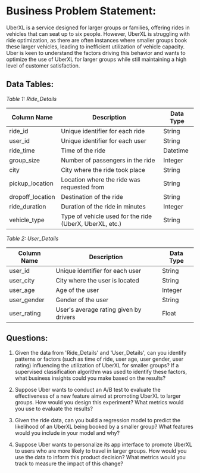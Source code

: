# Business Problem Statement:

UberXL is a service designed for larger groups or families, offering rides in vehicles that can seat up to six people. However, UberXL is struggling with ride optimization, as there are often instances where smaller groups book these larger vehicles, leading to inefficient utilization of vehicle capacity. Uber is keen to understand the factors driving this behavior and wants to optimize the use of UberXL for larger groups while still maintaining a high level of customer satisfaction.

## Data Tables:

*Table 1: Ride_Details*

| Column Name | Description | Data Type |
| ----------- | ----------- | --------- |
| ride_id | Unique identifier for each ride | String |
| user_id | Unique identifier for each user | String |
| ride_time | Time of the ride | Datetime |
| group_size | Number of passengers in the ride | Integer |
| city | City where the ride took place | String |
| pickup_location | Location where the ride was requested from | String |
| dropoff_location | Destination of the ride | String |
| ride_duration | Duration of the ride in minutes | Integer |
| vehicle_type | Type of vehicle used for the ride (UberX, UberXL, etc.) | String |

*Table 2: User_Details*

| Column Name | Description | Data Type |
| ----------- | ----------- | --------- |
| user_id | Unique identifier for each user | String |
| user_city | City where the user is located | String |
| user_age | Age of the user | Integer |
| user_gender | Gender of the user | String |
| user_rating | User's average rating given by drivers | Float |

## Questions:

1. Given the data from 'Ride_Details' and 'User_Details', can you identify patterns or factors (such as time of ride, user age, user gender, user rating) influencing the utilization of UberXL for smaller groups? If a supervised classification algorithm was used to identify these factors, what business insights could you make based on the results?

2. Suppose Uber wants to conduct an A/B test to evaluate the effectiveness of a new feature aimed at promoting UberXL to larger groups. How would you design this experiment? What metrics would you use to evaluate the results?

3. Given the ride data, can you build a regression model to predict the likelihood of an UberXL being booked by a smaller group? What features would you include in your model and why?

4. Suppose Uber wants to personalize its app interface to promote UberXL to users who are more likely to travel in larger groups. How would you use the data to inform this product decision? What metrics would you track to measure the impact of this change?